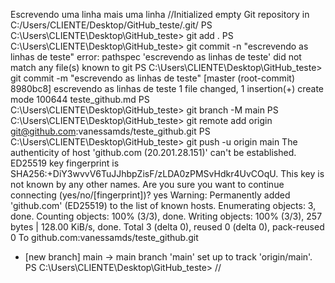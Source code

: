 Escrevendo uma linha 
mais uma linha //Initialized empty Git repository in C:/Users/CLIENTE/Desktop/GitHub_teste/.git/
PS C:\Users\CLIENTE\Desktop\GitHub_teste> git add .
PS C:\Users\CLIENTE\Desktop\GitHub_teste> git commit -n "escrevendo as linhas de teste"
error: pathspec 'escrevendo as linhas de teste' did not match any file(s) known to git
PS C:\Users\CLIENTE\Desktop\GitHub_teste> git commit -m "escrevendo as linhas de teste"
[master (root-commit) 8980bc8] escrevendo as linhas de teste
 1 file changed, 1 insertion(+)
 create mode 100644 teste_github.md
PS C:\Users\CLIENTE\Desktop\GitHub_teste> git branch -M main
PS C:\Users\CLIENTE\Desktop\GitHub_teste> git remote add origin git@github.com:vanessamds/teste_github.git
PS C:\Users\CLIENTE\Desktop\GitHub_teste> git push -u origin main
The authenticity of host 'github.com (20.201.28.151)' can't be established.
ED25519 key fingerprint is SHA256:+DiY3wvvV6TuJJhbpZisF/zLDA0zPMSvHdkr4UvCOqU.
This key is not known by any other names.
Are you sure you want to continue connecting (yes/no/[fingerprint])? yes
Warning: Permanently added 'github.com' (ED25519) to the list of known hosts.
Enumerating objects: 3, done.
Counting objects: 100% (3/3), done.
Writing objects: 100% (3/3), 257 bytes | 128.00 KiB/s, done.
Total 3 (delta 0), reused 0 (delta 0), pack-reused 0
To github.com:vanessamds/teste_github.git
 * [new branch]      main -> main
branch 'main' set up to track 'origin/main'.
PS C:\Users\CLIENTE\Desktop\GitHub_teste> //